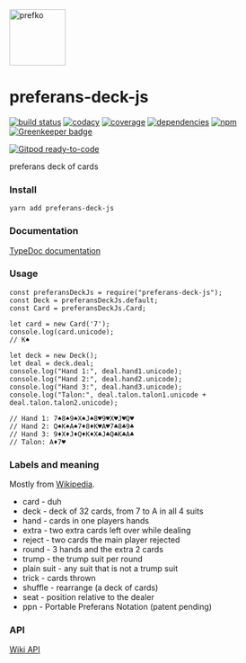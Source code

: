 <a href="http://prefko.com">
  <img alt="prefko" src="https://avatars0.githubusercontent.com/u/46445292?s=200" width="100">
</a>

# preferans-deck-js
[![build status](https://img.shields.io/travis/prefko/preferans-deck-js.svg?branch=master)](https://travis-ci.org/prefko/preferans-deck-js)
[![codacy](https://img.shields.io/codacy/grade/e8fd65d33fed4145968fae5cbb477145.svg)](https://www.codacy.com/project/prefko/preferans-deck-js/dashboard)
[![coverage](https://img.shields.io/coveralls/github/prefko/preferans-deck-js/master.svg)](https://coveralls.io/github/prefko/preferans-deck-js?branch=master)
[![dependencies](https://david-dm.org/prefko/preferans-deck-js.svg)](https://www.npmjs.com/package/preferans-deck-js)
[![npm](https://img.shields.io/npm/dt/preferans-deck-js.svg)](https://www.npmjs.com/package/preferans-deck-js) [![Greenkeeper badge](https://badges.greenkeeper.io/prefko/preferans-deck-js.svg)](https://greenkeeper.io/)

[![Gitpod ready-to-code](https://img.shields.io/badge/Gitpod-ready--to--code-blue?logo=gitpod)](https://gitpod.io/#https://github.com/prefko/preferans-deck-js)

preferans deck of cards

### Install
    yarn add preferans-deck-js

### Documentation

[TypeDoc documentation](https://prefko.github.io/preferans-deck-js/docs/)

### Usage

    const preferansDeckJs = require("preferans-deck-js");
    const Deck = preferansDeckJs.default;
    const Card = preferansDeckJs.Card;

    let card = new Card('7');
    console.log(card.unicode);
    // K♠

    let deck = new Deck();
    let deal = deck.deal;
    console.log("Hand 1:", deal.hand1.unicode);
    console.log("Hand 2:", deal.hand2.unicode);
    console.log("Hand 3:", deal.hand3.unicode);
    console.log("Talon:", deal.talon.talon1.unicode + deal.talon.talon2.unicode);

    // Hand 1: 7♠8♠9♠X♠J♠8♥9♥X♥J♥Q♥
    // Hand 2: Q♠K♠A♠7♦8♦K♥A♥7♣8♣9♣
    // Hand 3: 9♦X♦J♦Q♦K♦X♣J♣Q♣K♣A♣
    // Talon: A♦7♥

### Labels and meaning

Mostly from [Wikipedia](https://en.wikipedia.org/wiki/Glossary_of_card_game_terms).

* card - duh
* deck - deck of 32 cards, from 7 to A in all 4 suits
* hand - cards in one players hands
* extra - two extra cards left over while dealing
* reject - two cards the main player rejected
* round - 3 hands and the extra 2 cards
* trump - the trump suit per round
* plain suit - any suit that is not a trump suit
* trick - cards thrown
* shuffle - rearrange (a deck of cards)
* seat - position relative to the dealer
* ppn - Portable Preferans Notation (patent pending)

### API

[Wiki API](https://github.com/prefko/preferans-deck-js/wiki/API)
